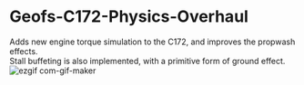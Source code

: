 # Geofs-C172-Physics-Overhaul
Adds new engine torque simulation to the C172, and improves the propwash effects.<br>
Stall buffeting is also implemented, with a primitive form of ground effect.
![ezgif com-gif-maker](https://user-images.githubusercontent.com/79466778/166725713-f1725e86-05b1-4873-af74-75ca6cdcdf43.gif)
